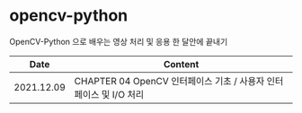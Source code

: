 # opencv-python
OpenCV-Python 으로 배우는 영상 처리 및 응용 한 달안에 끝내기



| Date       | Content                                                      |
| ---------- | ------------------------------------------------------------ |
| 2021.12.09 | CHAPTER 04 OpenCV 인터페이스 기초 / 사용자 인터페이스 및 I/O 처리 |

